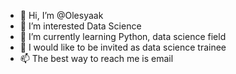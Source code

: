 - 👋 Hi, I’m @Olesyaak
- 👀 I’m interested Data Science
- 🌱 I’m currently learning Python, data science field
- 💞️ I would like to be invited as data science trainee
- 📫 The best way to reach me is email

<!---
Olesyaak/Olesyaak is a ✨ special ✨ repository because its `README.md` (this file) appears on your GitHub profile.
You can click the Preview link to take a look at your changes.
--->
